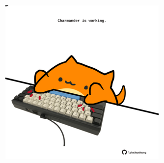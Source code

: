 <!-- built at 24/08/2024, 02:15:07 UTC -->
<p align="center">
  <img width="500" height="500" src="./ReadmeImage.svg">
</p>
